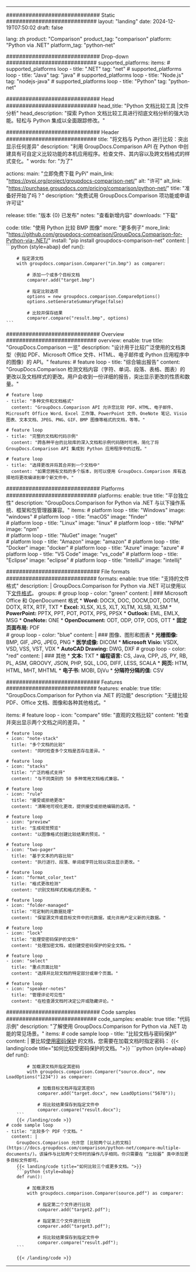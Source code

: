 
---
############################# Static ############################
layout: "landing"
date: 2024-12-19T07:50:02
draft: false

lang: zh
product: "Comparison"
product_tag: "comparison"
platform: "Python via .NET"
platform_tag: "python-net"

############################# Drop-down ############################
supported_platforms:
  items:
    # supported_platforms loop
    - title: ".NET"
      tag: "net"
    # supported_platforms loop
    - title: "Java"
      tag: "java"
    # supported_platforms loop
    - title: "Node.js"
      tag: "nodejs-java"
    # supported_platforms loop
    - title: "Python"
      tag: "python-net"

############################# Head ############################
head_title: "Python 文档比较工具 |文件分析"
head_description: "探索 Python 文档比较工具进行彻底文档分析的强大功能。轻松与 Python 集成以全面跟踪修改。"

############################# Header ############################
title: "将文档与 Python 进行比较：突出显示任何差异"
description: "利用 GroupDocs.Comparison API 在 Python 中创建具有可自定义比较功能的本机应用程序。检查文件、其内容以及跨文档格式的样式变化。"
words:
  for: "为了"

actions:
  main: "立即免费下载 PyPi"
  main_link: "https://pypi.org/project/groupdocs-comparison-net/"
  alt: "许可"
  alt_link: "https://purchase.groupdocs.com/pricing/comparison/python-net/"
  title: "准备好开始了吗？"
  description: "免费试用 GroupDocs.Comparison 项功能或申请许可证"

release:
  title: "版本 {0} 已发布"
  notes: "查看新增内容"
  downloads: "下载"

code:
  title: "使用 Python 比较 BMP 图像"
  more: "更多例子"
  more_link: "https://github.com/groupdocs-comparison/GroupDocs.Comparison-for-Python-via-.NET/"
  install: "pip install groupdocs-comparison-net"
  content: |
    ```python {style=abap}
    def run():

        # 指定源文档
        with groupdocs.comparison.Comparer("in.bmp") as comparer:

            # 添加一个或多个目标文档
            comparer.add("target.bmp")

            # 指定比较选项
            options = new groupdocs.comparison.CompareOptions()
            options.setGenerateSummaryPage(false)

            # 比较并保存结果
            comparer.compare("result.bmp", options)
    ```

############################# Overview ############################
overview:
  enable: true
  title: "GroupDocs.Comparison 一览"
  description: "设计用于比较广泛使用的文档类型（例如 PDF、Microsoft Office 文件、HTML、电子邮件或 Python 应用程序中的图像）的 API。"
  features:
    # feature loop
    - title: "综合输出报告"
      content: "GroupDocs.Comparison 检测文档内容（字符、单词、段落、表格、图表）的更改以及文档样式的更改。用户会收到一份详细的报告，突出显示更改的性质和数量。"

    # feature loop
    - title: "多种文件和文档格式"
      content: "GroupDocs.Comparison API 允许您比较 PDF、HTML、电子邮件、Microsoft Office Word、Excel 工作簿、PowerPoint 文件、OneNote 笔记、Visio 图表、文本文档、JPEG、PNG、GIF、BMP 图像等格式的文档，等等。"

    # feature loop
    - title: "完整的文档和代码示例"
      content: "跨各种平台的比较库的深入文档和示例代码随时可用，简化了将 GroupDocs.Comparison API 集成到 Python 应用程序中的过程。"

    # feature loop
    - title: "选择更改并将其合并到一个文档中"
      content: "如果您拥有文档的多个版本，则可以使用 GroupDocs.Comparison 库有选择地将更改编译到单个新文件中。"

############################# Platforms ############################
platforms:
  enable: true
  title: "平台独立性"
  description: "GroupDocs.Comparison for Python via .NET 与以下操作系统、框架和包管理器兼容。"
  items:
    # platform loop
    - title: "Windows"
      image: "windows"
    # platform loop
    - title: "macOS"
      image: "finder"      
    # platform loop
    - title: "Linux"
      image: "linux"
    # platform loop
    - title: "NPM"
      image: "npm"  
    # platform loop
    - title: "NuGet"
      image: "nuget"      
    # platform loop
    - title: "Amazon"
      image: "amazon"
    # platform loop
    - title: "Docker"
      image: "docker"
    # platform loop
    - title: "Azure"
      image: "azure"
    # platform loop
    - title: "VS Code"
      image: "vs_code"
    # platform loop
    - title: "Eclipse"
      image: "eclipse"
    # platform loop
    - title: "IntelliJ"
      image: "intellij"

############################# File formats ############################
formats:
  enable: true
  title: "支持的文件格式"
  description: |
    GroupDocs.Comparison for Python via .NET 可以使用以下[文件格式](https://docs.groupdocs.com/comparison/net/supported-document-formats/)。
  groups:
    # group loop
    - color: "green"
      content: |
        ### Microsoft Office 和 OpenDocument 格式
        * **Word:** DOCX, DOC, DOCM,DOT, DOTM, DOTX, RTX, RTF, TXT
        * **Excel:** XLSX, XLS, XLT, XLTM, XLSB, XLSM
        * **PowerPoint:** PPTX, PPT, POT, POTX, PPS, PPSX
        * **Outlook:** EML, EMLX, MSG
        * **OneNote:** ONE
        * **OpenDocument:** ODT, ODP, OTP, ODS, OTT
        * **固定页面布局:** PDF        
    # group loop
    - color: "blue"
      content: |
        ### 图像、图形和图表
        * **光栅图像:** BMP, GIF, JPG, JPEG, PNG
        * **医学成像:** DICOM
        * **Microsoft Visio:** VSDX, VSD, VSS, VST, VDX
        * **AutoCAD Drawing:** DWG, DXF
      # group loop
    - color: "red"
      content: |
        ### 其他
        * **文本:** TXT
        * **编程语言:** CS, Java, CPP, JS, PY, RB, PL, ASM, GROOVY, JSON, PHP, SQL, LOG, DIFF, LESS, SCALA
        * **网页:** HTM, HTML, MHT, MHTML
        * **电子书:** MOBI, DjVu
        * **分隔符分隔的值:** CSV

############################# Features ############################
features:
  enable: true
  title: "GroupDocs.Comparison for Python via .NET 的功能"
  description: "无缝比较 PDF、Office 文档、图像和各种其他格式。"

  items:
    # feature loop
    - icon: "compare"
      title: "直观的文档比较"
      content: "检查并突出显示两个文档之间的差异。"

    # feature loop
    - icon: "note-stack"
      title: "多个文档的比较"
      content: "同时检查多个文档是否存在差异。"

    # feature loop
    - icon: "stacks"
      title: "广泛的格式支持"
      content: "与不同类别的 50 多种常用文档格式兼容。"

    # feature loop
    - icon: "rule"
      title: "接受或拒绝更改"
      content: "清晰地可视化更改，提供接受或拒绝编辑的选项。"

    # feature loop
    - icon: "preview"
      title: "生成视觉预览"
      content: "以图像格式创建比较结果的预览。"

    # feature loop
    - icon: "two-pager"
      title: "基于文本的内容比较"
      content: "执行逐行、段落、单词或字符比较以突出显示更改。"

    # feature loop
    - icon: "format_color_text"
      title: "格式更改检测"
      content: "识别文档样式和格式的更改。"

    # feature loop
    - icon: "folder-managed"
      title: "可定制的元数据处理"
      content: "保留源文件或目标文件中的元数据，或允许用户定义新的元数据。"

    # feature loop
    - icon: "lock"
      title: "处理受密码保护的文件"
      content: "处理加密文档，或创建受密码保护的安全文档。"

    # feature loop
    - icon: "select"
      title: "重点页面比较"
      content: "选择并比较文档的特定部分或单个页面。"

    # feature loop
    - icon: "speaker-notes"
      title: "管理评论可见性"
      content: "在检查源文档时决定公开或隐藏评论。"

############################# Code samples ############################
code_samples:
  enable: true
  title: "代码示例"
  description: "了解使用 GroupDocs.Comparison for Python via .NET 功能的常见场景。"
  items:
    # code sample loop
    - title: "比较文档与密码保护"
      content: |
        要比较[使用密码保护](https://docs.groupdocs.com/comparison/python-net/load-password-protected-documents/) 的文档，您需要在加载文档时指定密码：
        {{< landing/code title="如何比较受密码保护的文档。">}}
        ```python {style=abap}
        def run():

            # 加载源文档并指定其密码
            with groupdocs.comparison.Comparer("source.docx", new LoadOptions("1234")) as comparer:

                # 加载目标文档并指定其密码
                comparer.add("target.docx", new LoadOptions("5678"));

                # 将比较结果保存到指定文件中
                comparer.compare("result.docx");
        ```
        {{< /landing/code >}}
    # code sample loop
    - title: "比较多个 PDF 个文档。"
      content: |
        GroupDocs.Comparison 允许您 [比较两个以上的文档](https://docs.groupdocs.com/comparison/python-net/compare-multiple-documents/)。该操作与比较两个文件时的操作几乎相同。你只需要在 “比较器” 类中添加更多目标文件即可。
        {{< landing/code title="如何比较三个或更多文档。">}}
        ```python {style=abap}
        def run():

            # 加载源文档
            with groupdocs.comparison.Comparer(source.pdf") as comparer:

                # 指定第二个文件进行比较
                comparer.add("target2.pdf");

                # 指定第三个文件进行比较
                comparer.add("target3.pdf");

                # 将比较结果保存到指定文件中
                comparer.compare("result.pdf");
        ```

        {{< /landing/code >}}

---